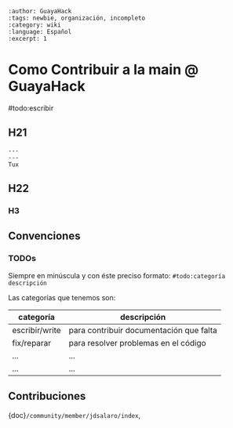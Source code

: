 ```{post} 2023-06-30
:author: GuayaHack
:tags: newbie, organización, incompleto
:category: wiki
:language: Español
:excerpt: 1
```

# Como Contribuir a la main @ GuayaHack

#todo:escribir

## H21


```{figure} template.md-data/tux.png
---
---
Tux
```



## H22

### H3

## Convenciones

### TODOs

Siempre en minúscula y con éste preciso formato: `#todo:categoría descripción`

Las categorías que tenemos son:

| categoría | descripción |
|-----------|-------------|
| escribir/write | para contribuir documentación que falta |
| fix/reparar | para resolver problemas en el código |
| ... | ... |
| ... | ... |


## Contribuciones 

{doc}`/community/member/jdsalaro/index`,

